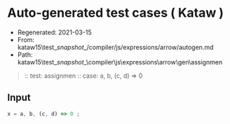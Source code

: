 # Auto-generated test cases ( Kataw )
- Regenerated: 2021-03-15
- From: kataw15\test\__snapshot__/compiler/js/expressions/arrow/autogen.md
- Path: kataw15\test\__snapshot__\compiler\js\expressions\arrow\gen\assignmen
> :: test: assignmen
> :: case: a, b, (c, d) => 0
## Input

`````js
x = a, b, (c, d) => 0 ;
`````
